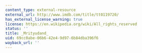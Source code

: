 ```yaml
---
content_type: external-resource
external_url: http://www.imdb.com/title/tt0119720/
has_external_license_warning: true
license: https://en.wikipedia.org/wiki/All_rights_reserved
status: ''
title: _Mrityudand_
uid: 69cc0abe-06b6-42e4-9d97-6b84dba396f6
wayback_url: ''
---
```

